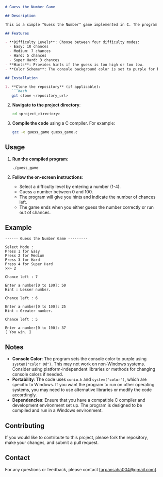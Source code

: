 ```markdown
# Guess the Number Game

## Description

This is a simple "Guess the Number" game implemented in C. The program generates a random number between 0 and 100, and the player has to guess the number within a limited number of chances based on the difficulty level selected. The game provides hints if the guessed number is higher or lower than the target number.

## Features

- **Difficulty Levels**: Choose between four difficulty modes:
  - Easy: 10 chances
  - Medium: 7 chances
  - Hard: 5 chances
  - Super Hard: 3 chances
- **Hints**: Provides hints if the guess is too high or too low.
- **Color Scheme**: The console background color is set to purple for better visibility.

## Installation

1. **Clone the repository** (if applicable):
   ```bash
   git clone <repository_url>
   ```

2. **Navigate to the project directory**:
   ```bash
   cd <project_directory>
   ```

3. **Compile the code** using a C compiler. For example:
   ```bash
   gcc -o guess_game guess_game.c
   ```

## Usage

1. **Run the compiled program**:
   ```bash
   ./guess_game
   ```

2. **Follow the on-screen instructions**:
   - Select a difficulty level by entering a number (1-4).
   - Guess a number between 0 and 100.
   - The program will give you hints and indicate the number of chances left.
   - The game ends when you either guess the number correctly or run out of chances.

## Example

```
------ Guess the Number Game ---------

Select Mode : 
Press 1 for Easy
Press 2 for Medium
Press 3 for Hard
Press 4 for Super Hard
>>> 2

Chance left : 7

Enter a number[0 to 100]: 50
Hint : Lesser number.

Chance left : 6

Enter a number[0 to 100]: 25
Hint : Greater number.

Chance left : 5

Enter a number[0 to 100]: 37
[ You win. ]
```

## Notes

- **Console Color**: The program sets the console color to purple using `system("color 0d")`. This may not work on non-Windows systems. Consider using platform-independent libraries or methods for changing console colors if needed.
- **Portability**: The code uses `conio.h` and `system("color")`, which are specific to Windows. If you want the program to run on other operating systems, you may need to use alternative libraries or modify the code accordingly.
- **Dependencies**: Ensure that you have a compatible C compiler and development environment set up. The program is designed to be compiled and run in a Windows environment.

## Contributing

If you would like to contribute to this project, please fork the repository, make your changes, and submit a pull request.

## Contact

For any questions or feedback, please contact [arpansaha004@gmail.com].
